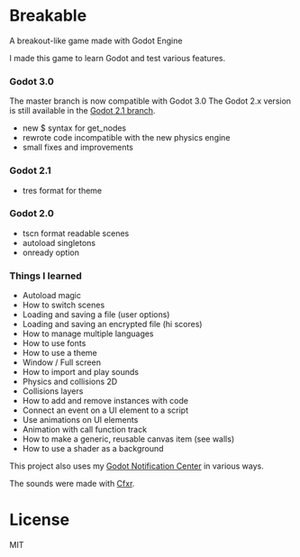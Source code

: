 # Breakable
A breakout-like game made with Godot Engine

I made this game to learn Godot and test various features.

### Godot 3.0
The master branch is now compatible with Godot 3.0
The Godot 2.x version is still available in the [Godot 2.1 branch](https://github.com/didier-v/breakable/tree/Godot-2.1).
 - new $ syntax for get_nodes
 - rewrote code incompatible with the new physics engine
 - small fixes and improvements

### Godot 2.1
 - tres format for theme

### Godot 2.0
 - tscn format readable scenes
 - autoload singletons
 - onready option

### Things I learned
 - Autoload magic
 - How to switch scenes
 - Loading and saving a file (user options)
 - Loading and saving an encrypted file (hi scores)
 - How to manage multiple languages
 - How to use fonts
 - How to use a theme
 - Window / Full screen
 - How to import and play sounds
 - Physics and collisions 2D
 - Collisions layers
 - How to add and remove instances with code
 - Connect an event on a UI element to a script
 - Use animations on UI elements
 - Animation with call function track
 - How to make a generic, reusable canvas item (see walls)
 - How to use a shader as a background
	

This project also uses my [Godot Notification Center](https://github.com/didier-v/GodotNotificationCenter) in various ways.

The sounds were made with [Cfxr](http://thirdcog.eu/apps/cfxr).

# License
MIT
